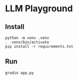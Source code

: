 # LLM Playground

## Install

```shell
python -m venv .venv
. .venv/bin/activate
pip install -r requirements.txt
```

## Run

```shell
gradio app.py
```
